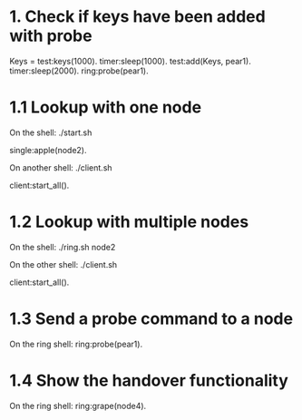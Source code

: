 # 1. Check if keys have been added with probe

Keys = test:keys(1000).
timer:sleep(1000).
test:add(Keys, pear1).
timer:sleep(2000).
ring:probe(pear1).

# 1.1 Lookup with one node
On the shell:
./start.sh

single:apple(node2).

On another shell:
./client.sh

client:start_all().


# 1.2 Lookup with multiple nodes
On the shell:
./ring.sh node2

On the other shell:
./client.sh

client:start_all().

# 1.3 Send a probe command to a node
On the ring shell:
ring:probe(pear1).


# 1.4 Show the handover functionality
On the ring shell:
ring:grape(node4).







